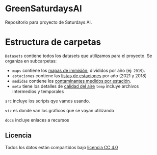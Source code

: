 # GreenSaturdaysAI
Repositorio para proyecto de Saturdays AI.

# Estructura de carpetas
`Datasets` contiene todos los datasets que utilizamos para el proyecto.
Se organiza en subcarpetas:

- `maps` contiene los [mapas de immisión](https://opendata-ajuntament.barcelona.cat/data/es/dataset/mapes-immissio-qualitat-aire), divididos por año (ej: `2019`).
- `estaciones` contiene las [listas de estaciones](https://opendata-ajuntament.barcelona.cat/data/dataset/4dff88b1-151b-48db-91c2-45007cd5d07a/resource/3b2c1f22-2a64-40a7-9154-3d0258d847ed/download/2021_qualitat_aire_estacions.csv) por año (2021 y 2018)
- `medidas` contiene los [contaminantes medidos por estación](https://opendata-ajuntament.barcelona.cat/data/es/dataset/contaminants-estacions-mesura-qualitat-aire).
- `meta` tiene los detalles de [calidad del aire](https://opendata-ajuntament.barcelona.cat/data/es/dataset/qualitat-aire-detall-bcn)
`temp` incluye archivos intermedios y temporales

`src` incluye los scripts qye vamos usando.

`viz` es donde van los gráficos que se vayan utilizando

`docs` incluye enlaces a recursos

## Licencia
Todos los datos están compartidos bajo [licencia CC 4.0](https://creativecommons.org/licenses/by/4.0/)


